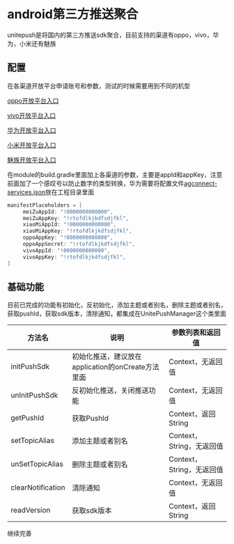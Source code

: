 # android第三方推送聚合

unitepush是将国内的第三方推送sdk聚合，目前支持的渠道有oppo，vivo，华为，小米还有魅族

## 配置

在各渠道开放平台申请账号和参数，测试的时候需要用到不同的机型

[oppo开放平台入口](https://id.heytap.com/index.html?callback=https%3A%2F%2Fopen.oppomobile.com)

[vivo开放平台入口](https://id.vivo.com.cn/?callback=https://dev.vivo.com.cn/documentCenter/doc/151&amp;_202012232108#!/access/login)

[华为开放平台入口](https://id1.cloud.huawei.com/CAS/portal/loginAuth.html?validated=true&amp;themeName=red&amp;service=https%3A%2F%2Foauth-login1.cloud.huawei.com%2Foauth2%2Fv2%2Flogin%3Faccess_type%3Doffline%26client_id%3D6099200%26display%3Dpage%26flowID%3Ddebdccc3-bc54-4c1c-869e-38e05a92f1ae%26h%3D1608728922.5920%26lang%3Dzh-cn%26redirect_uri%3Dhttps%253A%252F%252Fdeveloper.huawei.com%252Fconsumer%252Fcn%252Fdoc%252F%26response_type%3Dcode%26scope%3Dopenid%2Bhttps%253A%252F%252Fwww.huawei.com%252Fauth%252Faccount%252Fcountry%2Bhttps%253A%252F%252Fwww.huawei.com%252Fauth%252Faccount%252Fbase.profile%26state%3D5162038%26v%3D21621061d1c464afeb9b262a40a441584f275eab90381665adbe47cd6016df70&amp;loginChannel=89000003&amp;reqClientType=89&amp;lang=zh-cn&amp;clientID=6099200)

[小米开放平台入口](https://account.xiaomi.com/pass/serviceLogin?callback=https%3A%2F%2Faccount.xiaomi.com%2Fsts%3Fsign%3DZvAtJIzsDsFe60LdaPa76nNNP58%3D%26followup%3Dhttps%3A%2F%2Faccount.xiaomi.com%2Fpass%2Fauth%2Fsecurity%2Fhome%26sid%3Dpassport&sid=passport)

[魅族开放平台入口](https://login.flyme.cn/sso?appuri=https%3A%2F%2Fopen.flyme.cn%2Flogin&amp;useruri=https%3A%2F%2Fopen.flyme.cn&amp;sid=&amp;service=open&amp;autodirct=true)

在module的build.gradle里面加上各渠道的参数，主要是appId和appKey，注意前面加了一个感叹号以防止数字的类型转换，华为需要将配置文件[agconnect-services.json](https://developer.huawei.com/consumer/cn/doc/development/HMSCore-Guides-V5/android-integrating-sdk-0000001050040084-V5)放在工程目录里面

```gradle
manifestPlaceholders = [
     meiZuAppId: "!0000000000000",
     meiZuAppKey: "!rtofdlkjkdfsdjfkl",
     xiaoMiAppId: "!0000000000000",
     xiaoMiAppKey: "!rtofdlkjkdfsdjfkl",
     oppoAppKey: "!0000000000000",
     oppoAppSecret: "!rtofdlkjkdfsdjfkl",
     vivoAppId: "!0000000000000",
     vivoAppKey: "!rtofdlkjkdfsdjfkl",
]
```

## 基础功能

目前已完成的功能有初始化，反初始化，添加主题或者别名，删除主题或者别名，获取pushId，获取sdk版本，清除通知，都集成在UnitePushManager这个类里面

| 方法名            | 说明                                              | 参数列表和返回值          |
| ----------------- | ------------------------------------------------- | ------------------------- |
| initPushSdk       | 初始化推送，建议放在application的onCreate方法里面 | Context，无返回值         |
| unInitPushSdk     | 反初始化推送，关闭推送功能                        | Context，无返回值         |
| getPushId         | 获取PushId                                        | Context，返回String       |
| setTopicAlias     | 添加主题或者别名                                  | Context，String，无返回值 |
| unSetTopicAlias   | 删除主题或者别名                                  | Context，String，无返回值 |
| clearNotification | 清除通知                                          | Context，无返回值         |
| readVersion       | 获取sdk版本                                       | Context，返回String       |

继续完善